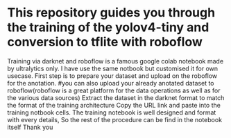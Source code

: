 # This repository guides you through the training of the yolov4-tiny and conversion to tflite with roboflow
Training via darknet and roboflow is a famous google colab notebook made by ultralytics only. I have use the same notbook but customised it for own usecase.
First step is to prepare your dataset and upload on the roboflow for the anotation. #you can also upload your already anotated dataset to roboflow(roboflow is a great platform for the data operations as well as for the various data sources)
Extract the dataset in the darknet format to match the format of the training architecture
Copy the URL link and paste into the training notbook cells.
The training notebook is well designed and format with every details, So the rest of the procedure can be find in the notebook itself
Thank you
